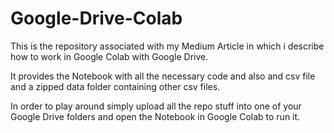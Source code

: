 # Google-Drive-Colab

This is the repository associated with my Medium Article in which i describe 
how to work in Google Colab with Google Drive. 

It provides the Notebook with all the necessary code and also and csv file and 
a zipped data folder containing other csv files. 

In order to play around simply upload all the repo stuff into one of your Google Drive 
folders and open the Notebook in Google Colab to run it. 


